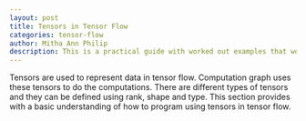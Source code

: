 ```yaml
---
layout: post
title: Tensors in Tensor Flow  
categories: tensor-flow
author: Mitha Ann Philip
description: This is a practical guide with worked out examples that would help you familiarize with Tensor Flow.
---
```

Tensors are used to represent data in tensor flow. Computation graph uses these tensors to do the computations. There are different 
types of tensors and they can be defined using rank, shape and type. This section provides with a basic understanding of how to program 
using tensors in tensor flow. 
